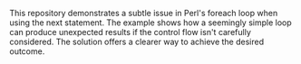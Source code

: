 This repository demonstrates a subtle issue in Perl's foreach loop when using the next statement. The example shows how a seemingly simple loop can produce unexpected results if the control flow isn't carefully considered.  The solution offers a clearer way to achieve the desired outcome.